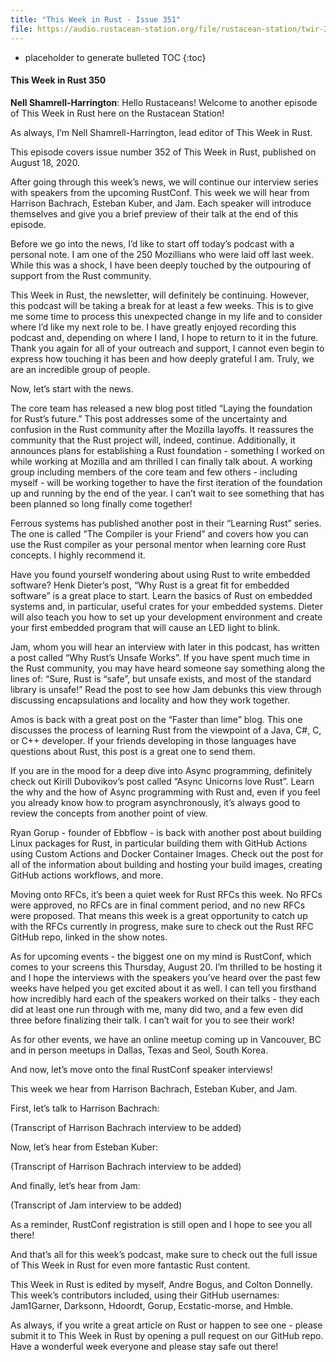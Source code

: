 ```yaml
---
title: "This Week in Rust - Issue 351"
file: https://audio.rustacean-station.org/file/rustacean-station/twir-2020-08-11.mp3
---
```


* placeholder to generate bulleted TOC
{:toc}

#### This Week in Rust 350

__Nell Shamrell-Harrington__: Hello Rustaceans! Welcome to another episode of This Week in Rust here on the Rustacean Station!

As always, I’m Nell Shamrell-Harrington, lead editor of This Week in Rust.

This episode covers issue number 352 of This Week in Rust, published on August 18, 2020.

After going through this week’s news, we will continue our interview series with speakers from the upcoming RustConf. This week we will hear from Harrison Bachrach, Esteban Kuber, and Jam. Each speaker will introduce themselves and give you a brief preview of their talk at the end of this episode.

Before we go into the news, I’d like to start off today’s podcast with a personal note. I am one of the 250 Mozillians who were laid off last week. While this was a shock, I have been deeply touched by the outpouring of support from the Rust community.

This Week in Rust, the newsletter, will definitely be continuing. However, this podcast will be taking a break for at least a few weeks. This is to give me some time to process this unexpected change in my life and to consider where I’d like my next role to be. I have greatly enjoyed recording this podcast and, depending on where I land, I hope to return to it in the future. Thank you again for all of your outreach and support, I cannot even begin to express how touching it has been and how deeply grateful I am. Truly, we are an incredible group of people.

Now, let’s start with the news.

The core team has released a new blog post titled “Laying the foundation for Rust’s future.” This post addresses some of the uncertainty and confusion in the Rust community after the Mozilla layoffs. It reassures the community that the Rust project will, indeed, continue. Additionally, it announces plans for establishing a Rust foundation - something I worked on while working at Mozilla and am thrilled I can finally talk about. A working group including members of the core team and few others - including myself - will be working together to have the first iteration of the foundation up and running by the end of the year. I can’t wait to see something that has been planned so long finally come together!

Ferrous systems has published another post in their “Learning Rust” series. The one is called “The Compiler is your Friend” and covers how you can use the Rust compiler as your personal mentor when learning core Rust concepts. I highly recommend it.

Have you found yourself wondering about using Rust to write embedded software? Henk Dieter’s post, “Why Rust is a great fit for embedded software” is a great place to start. Learn the basics of Rust on embedded systems and, in particular, useful crates for your embedded systems. Dieter will also teach you how to set up your development environment and create your first embedded program that will cause an LED light to blink.

Jam, whom you will hear an interview with later in this podcast, has written a post called “Why Rust’s Unsafe Works”. If you have spent much time in the Rust community, you may have heard someone say something along the lines of: “Sure, Rust is “safe”, but unsafe exists, and most of the standard library is unsafe!” Read the post to see how Jam debunks this view through discussing encapsulations and locality and how they work together.

Amos is back with a great post on the “Faster than lime” blog. This one discusses the process of learning Rust from the viewpoint of a Java, C#, C, or C++ developer. If your friends developing in those languages have questions about Rust, this post is a great one to send them.

If you are in the mood for a deep dive into Async programming, definitely check out Kirill Dubovikov’s post called “Async Unicorns love Rust”. Learn the why and the how of Async programming with Rust and, even if you feel you already know how to program asynchronously, it’s always good to review the concepts from another point of view.

Ryan Gorup - founder of Ebbflow - is back with another post about building Linux packages for Rust, in particular building them with GitHub Actions using Custom Actions and Docker Container Images. Check out the post for all of the information about building and hosting your build images, creating GitHub actions workflows, and more.

Moving onto RFCs, it’s been a quiet week for Rust RFCs this week. No RFCs were approved, no RFCs are in final comment period, and no new RFCs were proposed. That means this week is a great opportunity to catch up with the RFCs currently in progress, make sure to check out the Rust RFC GitHub repo, linked in the show notes.

As for upcoming events - the biggest one on my mind is RustConf, which comes to your screens this Thursday, August 20. I’m thrilled to be hosting it and I hope the interviews with the speakers you’ve heard over the past few weeks have helped you get excited about it as well. I can tell you firsthand how incredibly hard each of the speakers worked on their talks - they each did at least one run through with me, many did two, and a few even did three before finalizing their talk. I can’t wait for you to see their work!

As for other events, we have an online meetup coming up in Vancouver, BC and in person meetups in Dallas, Texas and Seol, South Korea.

And now, let’s move onto the final RustConf speaker interviews!

This week we hear from Harrison Bachrach, Esteban Kuber, and Jam.

First, let’s talk to Harrison Bachrach:

(Transcript of Harrison Bachrach interview to be added)

Now, let’s hear from Esteban Kuber:

(Transcript of Harrison Bachrach interview to be added)

And finally, let’s hear from Jam:

(Transcript of Jam interview to be added)

As a reminder, RustConf registration is still open and I hope to see you all there!

And that’s all for this week’s podcast, make sure to check out the full issue of This Week in Rust for even more fantastic Rust content.

This Week in Rust is edited by myself, Andre Bogus, and Colton Donnelly. This week’s contributors included, using their GitHub usernames: Jam1Garner, Darksonn, Hdoordt, Gorup, Ecstatic-morse, and Hmble.

As always, if you write a great article on Rust or happen to see one - please submit it to This Week in Rust by opening a pull request on our GitHub repo. Have a wonderful week everyone and please stay safe out there!

